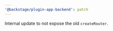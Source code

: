 ```yaml
---
'@backstage/plugin-app-backend': patch
---
```


Internal update to not expose the old `createRouter`.
